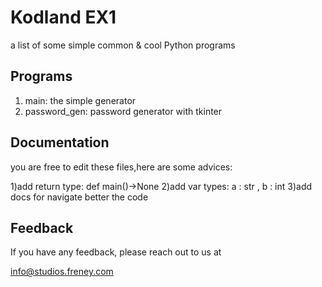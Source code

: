 
# Kodland EX1

a list of some simple common & cool Python programs






## Programs

1) main: the simple generator
2) password_gen: password generator with tkinter


## Documentation

you are free to edit these files,here are some advices:

1)add return type: def main()->None
2)add var types:   a : str ,   b : int
3)add docs for navigate better the code


## Feedback

If you have any feedback, please reach out to us at 

info@studios.freney.com

